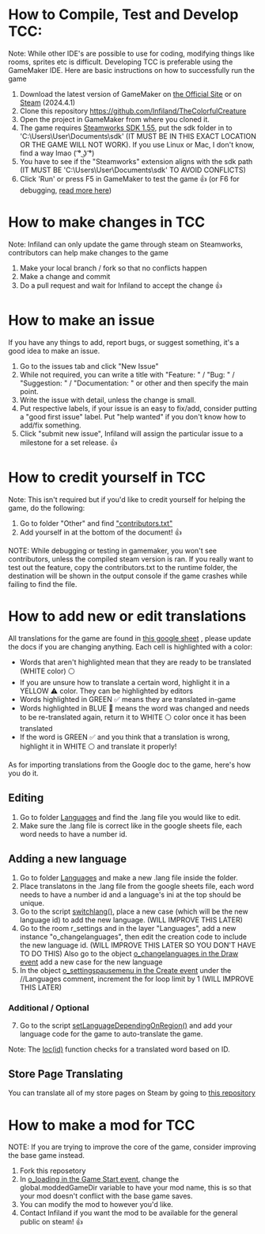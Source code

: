 # How to Compile, Test and Develop TCC:
Note: While other IDE's are possible to use for coding, modifying things like rooms, sprites etc is difficult. Developing TCC is preferable using the GameMaker IDE.
Here are basic instructions on how to successfully run the game

1. Download the latest version of GameMaker on [the Official Site](https://gamemaker.io/en/download) or on [Steam](https://store.steampowered.com/app/1670460/GameMaker/) (2024.4.1)
2. Clone this repository https://github.com/Infiland/TheColorfulCreature
3. Open the project in GameMaker from where you cloned it.
4. The game requires [Steamworks SDK 1.55](https://partner.steamgames.com/downloads/list), put the sdk folder in to 'C:\Users\User\Documents\sdk' (IT MUST BE IN THIS EXACT LOCATION OR THE GAME WILL NOT WORK).
If you use Linux or Mac, I don't know, find a way lmao  ( ͡° ͜ʖ ͡°)
5. You have to see if the "Steamworks" extension aligns with the sdk path (IT MUST BE 'C:\Users\User\Documents\sdk' TO AVOID CONFLICTS)
6. Click 'Run' or press F5 in GameMaker to test the game :+1: (or F6 for debugging, [read more here](https://gamemaker.io/en/tutorials/debugger))

# How to make changes in TCC
Note: Infiland can only update the game through steam on Steamworks, contributors can help make changes to the game
1. Make your local branch / fork so that no conflicts happen
2. Make a change and commit
3. Do a pull request and wait for Infiland to accept the change :+1:

# How to make an issue
If you have any things to add, report bugs, or suggest something, it's a good idea to make an issue.

1. Go to the issues tab and click "New Issue"
2. While not required, you can write a title with "Feature: " / "Bug: " / "Suggestion: " / "Documentation: " or other and then specify the main point.
3. Write the issue with detail, unless the change is small.
4. Put respective labels, if your issue is an easy to fix/add, consider putting a "good first issue" label. Put "help wanted" if you don't know how to add/fix something.
5. Click "submit new issue", Infiland will assign the particular issue to a milestone for a set release. :+1:

# How to credit yourself in TCC
Note: This isn't required but if you'd like to credit yourself for helping the game, do the following:
1. Go to folder "Other" and find ["contributors.txt"](https://github.com/Infiland/TheColorfulCreature/blob/main/datafiles/Other/contributors.txt)
2. Add yourself in at the bottom of the document! :+1:

NOTE: While debugging or testing in gamemaker, you won't see contributors, unless the compiled steam version is ran.
If you really want to test out the feature, copy the contributors.txt to the runtime folder, the destination will be shown in the output console if the game crashes while failing to find the file.

# How to add new or edit translations
All translations for the game are found in [this google sheet](https://docs.google.com/spreadsheets/d/1sO2gPX9AtXJVg1b7byPOB_xi-h8dwmZt5X0aZ08_LOo/edit#gid=0) , please update the docs if you are changing anything.
Each cell is highlighted with a color:
- Words that aren't highlighted mean that they are ready to be translated (WHITE color) :white_circle: 
- If you are unsure how to translate a certain word, highlight it in a YELLOW :warning: color. They can be highlighted by editors
- Words highlighted in GREEN :white_check_mark: means they are translated in-game
- Words highlighted in BLUE :large_blue_circle: means the word was changed and needs to be re-translated again, return it to WHITE :white_circle: color once it has been translated
- If the word is GREEN :white_check_mark: and you think that a translation is wrong, highlight it in WHITE :white_circle: and translate it properly!

As for importing translations from the Google doc to the game, here's how you do it.

## Editing
1. Go to folder [Languages](https://github.com/Infiland/TheColorfulCreature/tree/main/datafiles/Languages) and find the .lang file you would like to edit.
2. Make sure the .lang file is correct like in the google sheets file, each word needs to have a number id.

## Adding a new language
1. Go to folder [Languages](https://github.com/Infiland/TheColorfulCreature/tree/main/datafiles/Languages) and make a new .lang file inside the folder.
2. Place translatons in the .lang file from the google sheets file, each word needs to have a number id and a language's ini at the top should be unique.
3. Go to the script [switchlang()](https://github.com/Infiland/TheColorfulCreature/blob/main/scripts/switchlang/switchlang.gml), place a new case (which will be the new language id) to add the new language. (WILL IMPROVE THIS LATER)
4. Go to the room r_settings and in the layer "Languages", add a new instance "o_changelanguages", then edit the creation code to include the new language id. (WILL IMPROVE THIS LATER SO YOU DON'T HAVE TO DO THIS)
Also go to the object [o_changelanguages in the Draw event](https://github.com/Infiland/TheColorfulCreature/blob/main/objects/o_changelanguagesettings/Draw_0.gml) add a new case for the new language
5. In the object [o_settingspausemenu in the Create event](https://github.com/Infiland/TheColorfulCreature/blob/main/objects/o_settingspausemenu/Create_0.gml) under the //Languages comment, increment the for loop limit by 1 (WILL IMPROVE THIS LATER)

### Additional / Optional
7. Go to the script [setLanguageDependingOnRegion()](https://github.com/Infiland/TheColorfulCreature/blob/main/scripts/setLanguageDependingOnRegion/setLanguageDependingOnRegion.gml) and add your language code for the game to auto-translate the game.

Note: The [loc(id)](https://github.com/Infiland/TheColorfulCreature/blob/main/scripts/loc/loc.gml) function checks for a translated word based on ID.

## Store Page Translating
You can translate all of my store pages on Steam by going to [this repository](https://github.com/Infiland/InfilandGamesStorePageTranslations)

# How to make a mod for TCC
NOTE: If you are trying to improve the core of the game, consider improving the base game instead.
1. Fork this reposetory
2. In [o_loading in the Game Start event](https://github.com/Infiland/TheColorfulCreature/blob/R1.2.0/objects/o_loading/Other_2.gml), change the global.moddedGameDir variable to have your mod name, this is so that your mod doesn't conflict with the base game saves.
3. You can modify the mod to however you'd like.
4. Contact Infiland if you want the mod to be available for the general public on steam! :+1: